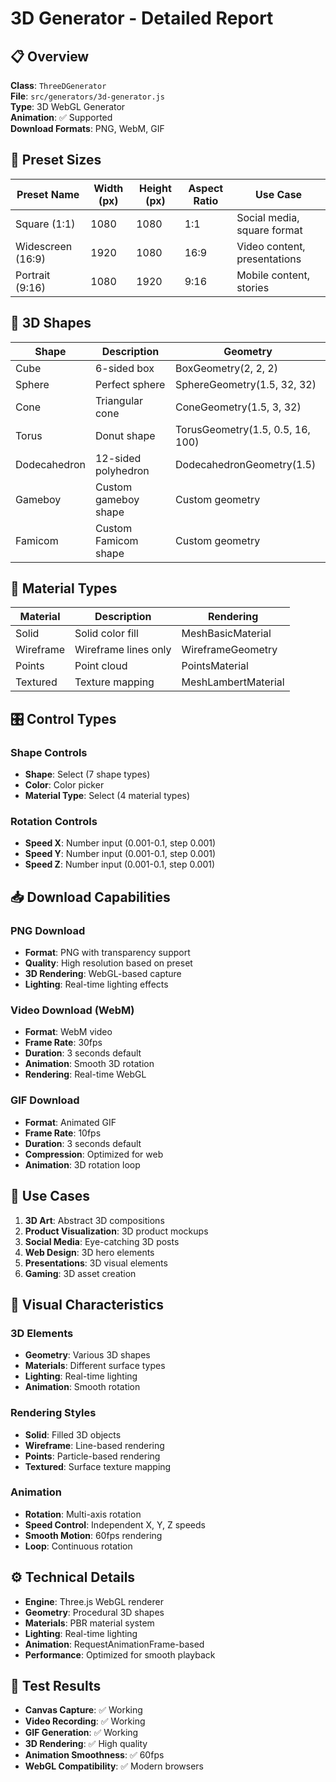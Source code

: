# 3D Generator - Detailed Report

## 📋 Overview
**Class**: `ThreeDGenerator`  
**File**: `src/generators/3d-generator.js`  
**Type**: 3D WebGL Generator  
**Animation**: ✅ Supported  
**Download Formats**: PNG, WebM, GIF  

## 📐 Preset Sizes

| Preset Name | Width (px) | Height (px) | Aspect Ratio | Use Case |
|-------------|------------|-------------|--------------|----------|
| Square (1:1) | 1080 | 1080 | 1:1 | Social media, square format |
| Widescreen (16:9) | 1920 | 1080 | 16:9 | Video content, presentations |
| Portrait (9:16) | 1080 | 1920 | 9:16 | Mobile content, stories |

## 🎨 3D Shapes

| Shape | Description | Geometry |
|-------|-------------|----------|
| Cube | 6-sided box | BoxGeometry(2, 2, 2) |
| Sphere | Perfect sphere | SphereGeometry(1.5, 32, 32) |
| Cone | Triangular cone | ConeGeometry(1.5, 3, 32) |
| Torus | Donut shape | TorusGeometry(1.5, 0.5, 16, 100) |
| Dodecahedron | 12-sided polyhedron | DodecahedronGeometry(1.5) |
| Gameboy | Custom gameboy shape | Custom geometry |
| Famicom | Custom Famicom shape | Custom geometry |

## 🎨 Material Types

| Material | Description | Rendering |
|----------|-------------|-----------|
| Solid | Solid color fill | MeshBasicMaterial |
| Wireframe | Wireframe lines only | WireframeGeometry |
| Points | Point cloud | PointsMaterial |
| Textured | Texture mapping | MeshLambertMaterial |

## 🎛️ Control Types

### Shape Controls
- **Shape**: Select (7 shape types)
- **Color**: Color picker
- **Material Type**: Select (4 material types)

### Rotation Controls
- **Speed X**: Number input (0.001-0.1, step 0.001)
- **Speed Y**: Number input (0.001-0.1, step 0.001)
- **Speed Z**: Number input (0.001-0.1, step 0.001)

## 📥 Download Capabilities

### PNG Download
- **Format**: PNG with transparency support
- **Quality**: High resolution based on preset
- **3D Rendering**: WebGL-based capture
- **Lighting**: Real-time lighting effects

### Video Download (WebM)
- **Format**: WebM video
- **Frame Rate**: 30fps
- **Duration**: 3 seconds default
- **Animation**: Smooth 3D rotation
- **Rendering**: Real-time WebGL

### GIF Download
- **Format**: Animated GIF
- **Frame Rate**: 10fps
- **Duration**: 3 seconds default
- **Compression**: Optimized for web
- **Animation**: 3D rotation loop

## 🎯 Use Cases

1. **3D Art**: Abstract 3D compositions
2. **Product Visualization**: 3D product mockups
3. **Social Media**: Eye-catching 3D posts
4. **Web Design**: 3D hero elements
5. **Presentations**: 3D visual elements
6. **Gaming**: 3D asset creation

## 🎨 Visual Characteristics

### 3D Elements
- **Geometry**: Various 3D shapes
- **Materials**: Different surface types
- **Lighting**: Real-time lighting
- **Animation**: Smooth rotation

### Rendering Styles
- **Solid**: Filled 3D objects
- **Wireframe**: Line-based rendering
- **Points**: Particle-based rendering
- **Textured**: Surface texture mapping

### Animation
- **Rotation**: Multi-axis rotation
- **Speed Control**: Independent X, Y, Z speeds
- **Smooth Motion**: 60fps rendering
- **Loop**: Continuous rotation

## ⚙️ Technical Details

- **Engine**: Three.js WebGL renderer
- **Geometry**: Procedural 3D shapes
- **Materials**: PBR material system
- **Lighting**: Real-time lighting
- **Animation**: RequestAnimationFrame-based
- **Performance**: Optimized for smooth playback

## 🧪 Test Results

- **Canvas Capture**: ✅ Working
- **Video Recording**: ✅ Working
- **GIF Generation**: ✅ Working
- **3D Rendering**: ✅ High quality
- **Animation Smoothness**: ✅ 60fps
- **WebGL Compatibility**: ✅ Modern browsers
